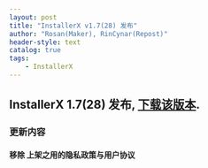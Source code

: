 ```yaml
---
layout: post
title: "InstallerX v1.7(28) 发布"
author: "Rosan(Maker), RinCynar(Repost)"
header-style: text
catalog: true
tags:
    - InstallerX
---
```


## InstallerX 1.7(28) 发布, [下载该版本](/file/InstallerX_1.7(28).apk).

### 更新内容

#### 移除 上架之用的隐私政策与用户协议
